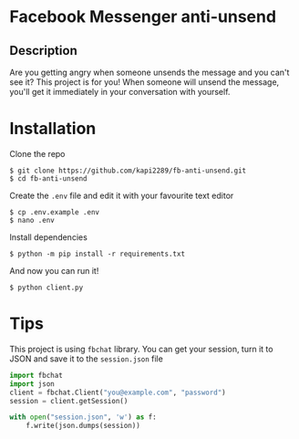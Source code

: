 # Facebook Messenger anti-unsend

## Description
Are you getting angry when someone unsends the message and you can't see it? This project is for you! When someone will unsend the message, you'll get it immediately in your conversation with yourself.

# Installation
Clone the repo
```console
$ git clone https://github.com/kapi2289/fb-anti-unsend.git
$ cd fb-anti-unsend
```

Create the `.env` file and edit it with your favourite text editor
```console
$ cp .env.example .env
$ nano .env
```

Install dependencies
```console
$ python -m pip install -r requirements.txt
```

And now you can run it!
```console
$ python client.py
```

# Tips
This project is using `fbchat` library. You can get your session, turn it to JSON and save it to the `session.json` file
```python
import fbchat
import json
client = fbchat.Client("you@example.com", "password")
session = client.getSession()

with open("session.json", 'w') as f:
	f.write(json.dumps(session))
```

